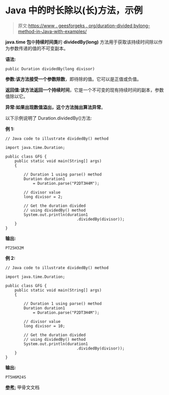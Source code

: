 # Java 中的时长除以(长)方法，示例

> 原文:[https://www . geesforgeks . org/duration-divided bylong-method-in-Java-with-examples/](https://www.geeksforgeeks.org/duration-dividedbylong-method-in-java-with-examples/)

**java.time 包**中**持续时间类**的 **dividedBy(long)** 方法用于获取该持续时间除以作为参数传递的值的不可变副本。

**语法:**

```
public Duration dividedBy(long divisor)

```

**参数:**该方法接受一个参数**除数**，即待除的值。它可以是正值或负值。

**返回值:**该方法返回一个**持续时间**，它是一个不可变的现有持续时间的副本，参数值除以它。

**异常:**如果出现数值溢出，这个方法抛出**算法异常**。

以下示例说明了 Duration.dividedBy()方法:

**例 1:**

```
// Java code to illustrate dividedBy() method

import java.time.Duration;

public class GFG {
    public static void main(String[] args)
    {

        // Duration 1 using parse() method
        Duration duration1
            = Duration.parse("P2DT3H4M");

        // divisor value
        long divisor = 2;

        // Get the duration divided
        // using dividedBy() method
        System.out.println(duration1
                               .dividedBy(divisor));
    }
}
```

**输出:**

```
PT25H32M

```

**例 2:**

```
// Java code to illustrate dividedBy() method

import java.time.Duration;

public class GFG {
    public static void main(String[] args)
    {

        // Duration 1 using parse() method
        Duration duration1
            = Duration.parse("P2DT3H4M");

        // divisor value
        long divisor = 10;

        // Get the duration divided
        // using dividedBy() method
        System.out.println(duration1
                               .dividedBy(divisor));
    }
}
```

**输出:**

```
PT5H6M24S

```

[**参考:**](https://docs.oracle.com/javase/9/docs/api/java/time/Duration.html#dividedBy-long-) 甲骨文文档